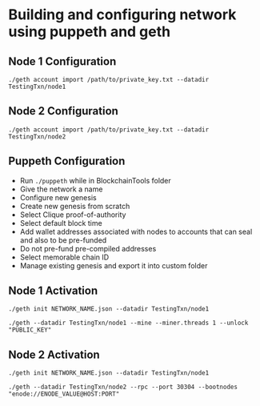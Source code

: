 # Building and configuring network using puppeth and geth

## Node 1 Configuration

```./geth account import /path/to/private_key.txt --datadir TestingTxn/node1```

## Node 2 Configuration

```./geth account import /path/to/private_key.txt --datadir TestingTxn/node2```

## Puppeth Configuration

* Run ```./puppeth``` while in BlockchainTools folder
* Give the network a name
* Configure new genesis
* Create new genesis from scratch
* Select Clique proof-of-authority
* Select default block time
* Add wallet addresses associated with nodes to accounts that can seal and also to be pre-funded
* Do not pre-fund pre-compiled addresses
* Select memorable chain ID
* Manage existing genesis and export it into custom folder

## Node 1 Activation

```./geth init NETWORK_NAME.json --datadir TestingTxn/node1```

```./geth --datadir TestingTxn/node1 --mine --miner.threads 1 --unlock "PUBLIC_KEY"```

## Node 2 Activation

```./geth init NETWORK_NAME.json --datadir TestingTxn/node1```

```./geth --datadir TestingTxn/node2 --rpc --port 30304 --bootnodes "enode://ENODE_VALUE@HOST:PORT"```